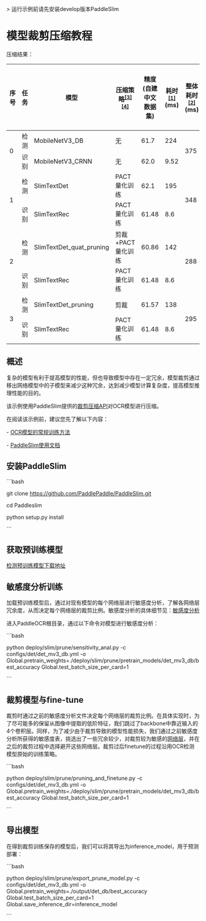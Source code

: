 \> 运行示例前请先安装develop版本PaddleSlim



# 模型裁剪压缩教程

压缩结果：
<table>
<thead>
  <tr>
    <th>序号</th>
    <th>任务</th>
    <th>模型</th>
    <th>压缩策略<sup><a href="#quant">[3]</a><a href="#prune">[4]</a><sup></th>
    <th>精度(自建中文数据集)</th>
    <th>耗时<sup><a href="#latency">[1]</a></sup>(ms)</th>
    <th>整体耗时<sup><a href="#rec">[2]</a></sup>(ms)</th>
    <th>加速比</th>
    <th>整体模型大小(M)</th>
    <th>压缩比例</th>
    <th>下载链接</th>
  </tr>
</thead>
<tbody>
  <tr>
    <td rowspan="2">0</td>
    <td>检测</td>
    <td>MobileNetV3_DB</td>
    <td>无</td>
    <td>61.7</td>
    <td>224</td>
    <td rowspan="2">375</td>
    <td rowspan="2">-</td>
    <td rowspan="2">8.6</td>
    <td rowspan="2">-</td>
    <td></td>
  </tr>
  <tr>
    <td>识别</td>
    <td>MobileNetV3_CRNN</td>
    <td>无</td>
    <td>62.0</td>
    <td>9.52</td>
    <td></td>
  </tr>
  <tr>
    <td rowspan="2">1</td>
    <td>检测</td>
    <td>SlimTextDet</td>
    <td>PACT量化训练</td>
    <td>62.1</td>
    <td>195</td>
    <td rowspan="2">348</td>
    <td rowspan="2">8%</td>
    <td rowspan="2">2.8</td>
    <td rowspan="2">67.82%</td>
    <td></td>
  </tr>
  <tr>
    <td>识别</td>
    <td>SlimTextRec</td>
    <td>PACT量化训练</td>
    <td>61.48</td>
    <td>8.6</td>
    <td></td>
  </tr>
  <tr>
    <td rowspan="2">2</td>
    <td>检测</td>
    <td>SlimTextDet_quat_pruning</td>
    <td>剪裁+PACT量化训练</td>
    <td>60.86</td>
    <td>142</td>
    <td rowspan="2">288</td>
    <td rowspan="2">30%</td>
    <td rowspan="2">2.8</td>
    <td rowspan="2">67.82%</td>
    <td></td>
  </tr>
  <tr>
    <td>识别</td>
    <td>SlimTextRec</td>
    <td>PACT量化训练</td>
    <td>61.48</td>
    <td>8.6</td>
    <td></td>
  </tr>
  <tr>
    <td rowspan="2">3</td>
    <td>检测</td>
    <td>SlimTextDet_pruning</td>
    <td>剪裁</td>
    <td>61.57</td>
    <td>138</td>
    <td rowspan="2">295</td>
    <td rowspan="2">27%</td>
    <td rowspan="2">2.9</td>
    <td rowspan="2">66.28%</td>
    <td></td>
  </tr>
  <tr>
    <td>识别</td>
    <td>SlimTextRec</td>
    <td>PACT量化训练</td>
    <td>61.48</td>
    <td>8.6</td>
    <td></td>
  </tr>
</tbody>
</table>


## 概述

复杂的模型有利于提高模型的性能，但也导致模型中存在一定冗余，模型裁剪通过移出网络模型中的子模型来减少这种冗余，达到减少模型计算复杂度，提高模型推理性能的目的。

该示例使用PaddleSlim提供的[裁剪压缩API](https://paddlepaddle.github.io/PaddleSlim/api/prune_api/)对OCR模型进行压缩。

在阅读该示例前，建议您先了解以下内容：



\- [OCR模型的常规训练方法](https://github.com/PaddlePaddle/PaddleOCR/blob/develop/doc/doc_ch/detection.md)

\- [PaddleSlim使用文档](https://paddlepaddle.github.io/PaddleSlim/)



## 安装PaddleSlim

\```bash

git clone https://github.com/PaddlePaddle/PaddleSlim.git

cd Paddleslim

python setup.py install

\```


## 获取预训练模型
[检测预训练模型下载地址]()


## 敏感度分析训练
  加载预训练模型后，通过对现有模型的每个网络层进行敏感度分析，了解各网络层冗余度，从而决定每个网络层的裁剪比例。敏感度分析的具体细节见：[敏感度分析](https://github.com/PaddlePaddle/PaddleSlim/blob/develop/docs/zh_cn/tutorials/image_classification_sensitivity_analysis_tutorial.md)

进入PaddleOCR根目录，通过以下命令对模型进行敏感度分析：

\```bash

python deploy/slim/prune/sensitivity_anal.py -c configs/det/det_mv3_db.yml -o Global.pretrain_weights=./deploy/slim/prune/pretrain_models/det_mv3_db/best_accuracy Global.test_batch_size_per_card=1

\```



## 裁剪模型与fine-tune
  裁剪时通过之前的敏感度分析文件决定每个网络层的裁剪比例。在具体实现时，为了尽可能多的保留从图像中提取的低阶特征，我们跳过了backbone中靠近输入的4个卷积层。同样，为了减少由于裁剪导致的模型性能损失，我们通过之前敏感度分析所获得的敏感度表，挑选出了一些冗余较少，对裁剪较为敏感的[网络层](https://github.com/PaddlePaddle/PaddleOCR/blob/develop/deploy/slim/prune/pruning_and_finetune.py#L41)，并在之后的裁剪过程中选择避开这些网络层。裁剪过后finetune的过程沿用OCR检测模型原始的训练策略。

\```bash

python deploy/slim/prune/pruning_and_finetune.py -c configs/det/det_mv3_db.yml -o Global.pretrain_weights=./deploy/slim/prune/pretrain_models/det_mv3_db/best_accuracy Global.test_batch_size_per_card=1

\```





## 导出模型

在得到裁剪训练保存的模型后，我们可以将其导出为inference_model，用于预测部署：

\```bash

python deploy/slim/prune/export_prune_model.py -c configs/det/det_mv3_db.yml -o Global.pretrain_weights=./output/det_db/best_accuracy Global.test_batch_size_per_card=1 Global.save_inference_dir=inference_model

\```
